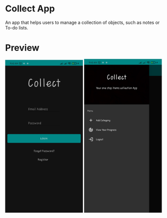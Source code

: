 # Collect App

An app that helps users to manage a collection of objects, such as notes or To-do lists.

# Preview

<p align="middle">
 <img src="https://github.com/WilliamWTC/Android-Collect/blob/master/Collect_app_login.jpg" width="250" title="preview" alt="preview">
 
 <img src="https://github.com/WilliamWTC/Android-Collect/blob/master/Collect_app_home.jpg" width="250" title="preview" alt="preview">
</p>
